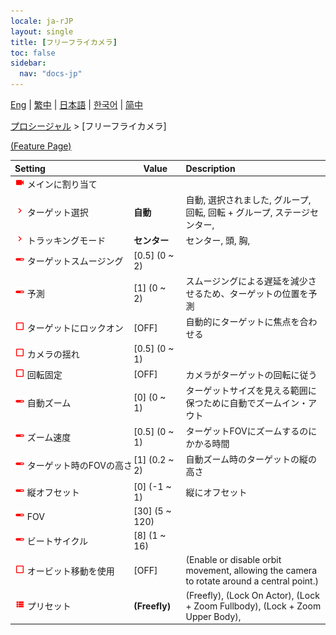 ```yaml
---
locale: ja-rJP
layout: single
title: [フリーフライカメラ]
toc: false
sidebar:
  nav: "docs-jp"
---
```

[Eng](/dancexr/menu/2025.4/motion/freefly_cam) | [繁中](/tw/dancexr/menu/2025.4/motion/freefly_cam) | [日本語](/jp/dancexr/menu/2025.4/motion/freefly_cam) | [한국어](/kr/dancexr/menu/2025.4/motion/freefly_cam) | [简中](/zh/dancexr/menu/2025.4/motion/freefly_cam)

[プロシージャル](../menu#プロシージャル) > [フリーフライカメラ]



[(Feature Page)](/jp/dancexr/features/freefly_cam)

| Setting | Value | Description |
| :--- | --- | :--- |
|<nobr><img src="/images/icon/ic_videocam.png" alt="videocam icon"/> メインに割り当て</nobr>|| 
|<nobr><img src="/images/icon/ic_chevron.png" alt="chevron icon"/> ターゲット選択</nobr>| **自動** | 自動, 選択されました, グループ, 回転, 回転 + グループ, ステージセンター,  |
|<nobr><img src="/images/icon/ic_chevron.png" alt="chevron icon"/> トラッキングモード</nobr>| **センター** | センター, 頭, 胸,  |
|<nobr><img src="/images/icon/ic_slider.png" alt="slider icon"/> ターゲットスムージング</nobr>| [0.5] (0 ~ 2) | 
|<nobr><img src="/images/icon/ic_slider.png" alt="slider icon"/> 予測</nobr>| [1] (0 ~ 2) | スムージングによる遅延を減少させるため、ターゲットの位置を予測
|<nobr><img src="/images/icon/ic_check_off.png" alt="check off icon"/> ターゲットにロックオン</nobr>| [OFF] | 自動的にターゲットに焦点を合わせる
|<nobr><img src="/images/icon/ic_check_off.png" alt="check off icon"/> カメラの揺れ</nobr>| [0.5] (0 ~ 1) | 
|<nobr><img src="/images/icon/ic_check_off.png" alt="check off icon"/> 回転固定</nobr>| [OFF] | カメラがターゲットの回転に従う
|<nobr><img src="/images/icon/ic_slider.png" alt="slider icon"/> 自動ズーム</nobr>| [0] (0 ~ 1) | ターゲットサイズを見える範囲に保つために自動でズームイン・アウト
|<nobr><img src="/images/icon/ic_slider.png" alt="slider icon"/> ズーム速度</nobr>| [0.5] (0 ~ 1) | ターゲットFOVにズームするのにかかる時間
|<nobr><img src="/images/icon/ic_slider.png" alt="slider icon"/> ターゲット時のFOVの高さ</nobr>| [1] (0.2 ~ 2) | 自動ズーム時のターゲットの縦の高さ
|<nobr><img src="/images/icon/ic_slider.png" alt="slider icon"/> 縦オフセット</nobr>| [0] (-1 ~ 1) | 縦にオフセット
|<nobr><img src="/images/icon/ic_slider.png" alt="slider icon"/> FOV</nobr>| [30] (5 ~ 120) | 
|<nobr><img src="/images/icon/ic_slider.png" alt="slider icon"/> ビートサイクル</nobr>| [8] (1 ~ 16) | 
|<nobr><img src="/images/icon/ic_check_off.png" alt="check off icon"/> オービット移動を使用</nobr>| [OFF] | (Enable or disable orbit movement, allowing the camera to rotate around a central point.)
|<nobr><img src="/images/icon/ic_list.png" alt="list icon"/> プリセット</nobr>| **(Freefly)** | (Freefly), (Lock On Actor), (Lock + Zoom Fullbody), (Lock + Zoom Upper Body),  |
